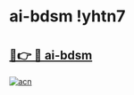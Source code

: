 # ai-bdsm !yhtn7

# <h2><a href="https://y7hp5v.esa.edu.pl?title=ai-bdsm&ref=yhtn7">🔗👉 🔴 ai-bdsm</a></h2>

[![acn](https://github.com/user-attachments/assets/0f9c940e-d8b0-45ae-aac7-cd30a18b3e1c)](https://y7hp5v.esa.edu.pl?title=ai-bdsm&ref=yhtn7)

